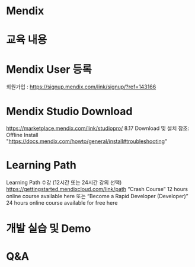 # Mendix
# 교육 내용


# Mendix User 등록
  회원가입 : https://signup.mendix.com/link/signup/?ref=143166

# Mendix Studio Download
  https://marketplace.mendix.com/link/studiopro/
  8.17 Download 및 설치
  참조: Offline Install
  "https://docs.mendix.com/howto/general/install#troubleshooting"
 
# Learning Path
  Learning Path 수강 (12시간 또는 24시간 강의 선택)
	https://gettingstarted.mendixcloud.com/link/path
	“Crash Course” 12 hours online course available here
	또는 “Become a Rapid Developer (Developer)” 24 hours online course available for free here
  
# 개발 실습 및 Demo

# Q&A
	
	

#

